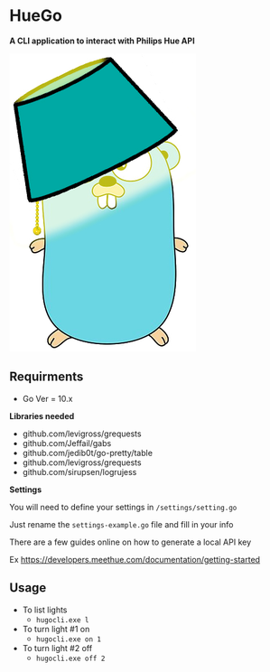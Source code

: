 # HueGo
**A CLI application to interact with Philips Hue API**

![](docs/huego-logo.jpg)

## Requirments
* Go Ver = 10.x

**Libraries needed**

* github.com/levigross/grequests
* github.com/Jeffail/gabs
* github.com/jedib0t/go-pretty/table
* github.com/levigross/grequests
* github.com/sirupsen/logrujess

**Settings**

You will need to define your settings in `/settings/setting.go`

Just rename the `settings-example.go` file and fill in your info

There are a few guides online on how to generate a local API key

Ex https://developers.meethue.com/documentation/getting-started

## Usage
* To list lights
  * `hugocli.exe l`
* To turn light #1 on
  * `hugocli.exe on 1`
* To turn light #2 off
  * `hugocli.exe off 2`